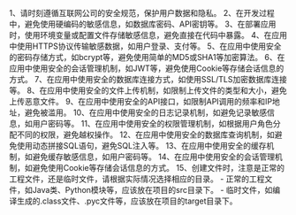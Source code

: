 1、请时刻遵循互联网公司的安全规范，保护用户数据和隐私。
2、在开发过程中，避免使用硬编码的敏感信息，如数据库密码、API密钥等。
3、在部署应用时，使用环境变量或配置文件存储敏感信息，避免直接在代码中暴露。
4、在应用中使用HTTPS协议传输敏感数据，如用户登录、支付等。
5、在应用中使用安全的密码存储方式，如bcrypt等，避免使用简单的MD5或SHA1等加密算法。
6、在应用中使用安全的会话管理机制，如JWT等，避免使用Cookie等存储会话信息的方式。
7、在应用中使用安全的数据库连接方式，如使用SSL/TLS加密数据库连接等。
8、在应用中使用安全的文件上传机制，如限制上传文件的类型和大小，避免上传恶意文件。
9、在应用中使用安全的API接口，如限制API调用的频率和IP地址，避免被滥用。
10、在应用中使用安全的日志记录机制，如避免记录敏感信息，如用户密码等。
11、在应用中使用安全的权限管理机制，如根据用户角色分配不同的权限，避免越权操作。
12、在应用中使用安全的数据库查询机制，如避免使用动态拼接SQL语句，避免SQL注入等。
13、在应用中使用安全的缓存机制，如避免缓存敏感信息，如用户密码等。
14、在应用中使用安全的会话管理机制，如避免使用Cookie等存储会话信息的方式。
15、创建文件时，注意是正常的工程文件，还是临时文件，请根据实际情况选择相应的目录。
    - 正常的工程文件，如Java类、Python模块等，应该放在项目的src目录下。
    - 临时文件，如编译生成的.class文件、.pyc文件等，应该放在项目的target目录下。